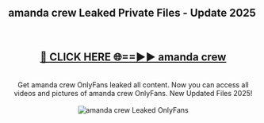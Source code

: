 <h2>amanda crew Leaked Private Files - Update 2025</h2>
<br>
<div align="center">
<h2><a href="https://cliphot.my.id/amanda_crew" rel="nofollow">🔴 CLICK HERE 🌐==►► amanda crew</a></h2>
<br>
Get amanda crew OnlyFans leaked all content. Now you can access all videos and pictures of amanda crew OnlyFans. New Updated Files 2025!
<br>
<br>
<a href="https://cliphot.my.id/amanda_crew" rel="nofollow" data-target="animated-image.originalLink"><img src="https://i.ibb.co.com/WyWwxjT/player-gif2.gif" alt="amanda crew Leaked OnlyFans" style="max-width: 100%; display: inline-block;" data-target="animated-image.originalImage"></a>
</div>
<br>
